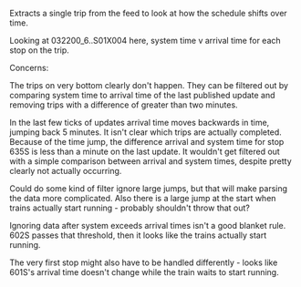 Extracts a single trip from the feed to look at how the schedule shifts over time. 

Looking at 032200_6..S01X004 here, system time v arrival time for each stop on the trip. 

Concerns:

The trips on very bottom clearly don't happen. They can be filtered out by comparing system time to arrival time of the last published update and removing trips with a difference of greater than two minutes. 

In the last few ticks of updates arrival time moves backwards in time, jumping back 5 minutes. It isn't clear which trips are actually completed. Because of the time jump, the difference arrival and system time for stop 635S is less than a minute on the last update. It wouldn't get filtered out with a simple comparison between arrival and system times, despite pretty clearly not actually occurring. 

Could do some kind of filter ignore large jumps, but that will make parsing the data more complicated. Also there is a large jump at the start when trains actually start running - probably shouldn't throw that out? 

Ignoring data after system exceeds arrival times isn't a good blanket rule. 602S passes that threshold, then it looks like the trains actually start running. 

The very first stop might also have to be handled differently - looks like 601S's arrival time doesn't change while the train waits to start running. 




```
